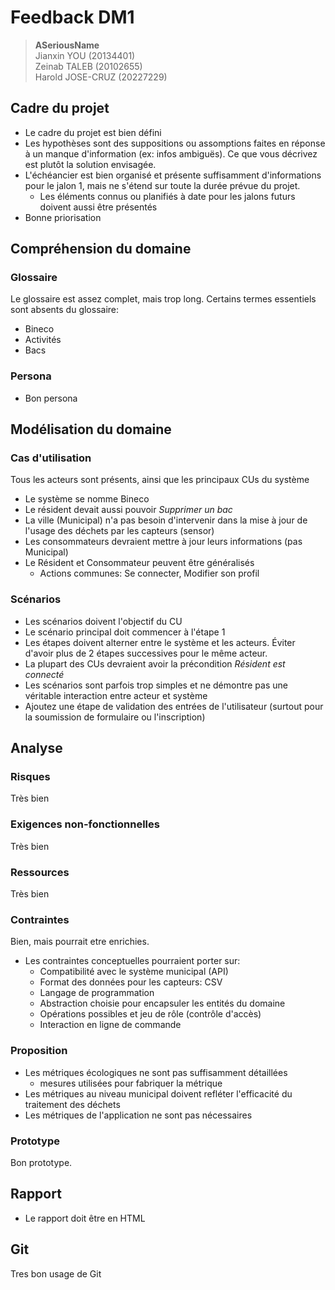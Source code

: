 # Feedback DM1

> **ASeriousName**  
> Jianxin YOU (20134401)  
> Zeinab TALEB (20102655)  
> Harold JOSE-CRUZ (20227229)  

## Cadre du projet

- Le cadre du projet est bien défini
- Les hypothèses sont des suppositions ou assomptions faites en réponse à un manque d'information (ex: infos ambiguës). Ce que vous décrivez est plutôt la solution envisagée.
- L'échéancier est bien organisé et présente suffisamment d'informations pour le jalon 1, mais ne s'étend sur toute la durée prévue du projet.
  - Les éléments connus ou planifiés à date pour les jalons futurs doivent aussi être présentés
- Bonne priorisation

## Compréhension du domaine

### Glossaire

Le glossaire est assez complet, mais trop long.
Certains termes essentiels sont absents du glossaire:

- Bineco
- Activités
- Bacs

### Persona

- Bon persona

## Modélisation du domaine

### Cas d'utilisation

Tous les acteurs sont présents, ainsi que les principaux CUs du système

- Le système se nomme Bineco
- Le résident devait aussi pouvoir *Supprimer un bac*
- La ville (Municipal) n'a pas besoin d'intervenir dans la mise à jour de l'usage des déchets par les capteurs (sensor)
- Les consommateurs devraient mettre à jour leurs informations (pas Municipal)
- Le Résident et Consommateur peuvent être généralisés
  - Actions communes: Se connecter, Modifier son profil

### Scénarios

- Les scénarios doivent l'objectif du CU
- Le scénario principal doit commencer à l'étape 1
- Les étapes doivent alterner entre le système et les acteurs. Éviter d'avoir plus de 2 étapes successives pour le même acteur.
- La plupart des CUs devraient avoir la précondition *Résident est connecté*
- Les scénarios sont parfois trop simples et ne démontre pas une véritable interaction entre acteur et système
- Ajoutez une étape de validation des entrées de l'utilisateur (surtout pour la soumission de formulaire ou l'inscription)

## Analyse

### Risques

Très bien

### Exigences non-fonctionnelles

Très bien

### Ressources

Très bien

### Contraintes

Bien, mais pourrait etre enrichies.
- Les contraintes conceptuelles pourraient porter sur:
  - Compatibilité avec le système municipal (API)
  - Format des données pour les capteurs: CSV
  - Langage de programmation
  - Abstraction choisie pour encapsuler les entités du domaine
  - Opérations possibles et jeu de rôle (contrôle d'accès)
  - Interaction en ligne de commande

### Proposition

- Les métriques écologiques ne sont pas suffisamment détaillées
  - mesures utilisées pour fabriquer la métrique
- Les métriques au niveau municipal doivent refléter l'efficacité du traitement des déchets
- Les métriques de l'application ne sont pas nécessaires

### Prototype

Bon prototype.

## Rapport

- Le rapport doit être en HTML

## Git

Tres bon usage de Git
